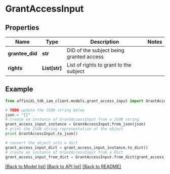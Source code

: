# GrantAccessInput

## Properties

| Name            | Type          | Description                             | Notes |
| --------------- | ------------- | --------------------------------------- | ----- |
| **grantee_did** | **str**       | DID of the subject being granted access |
| **rights**      | **List[str]** | List of rights to grant to the subject  |

## Example

```python
from affinidi_tdk_iam_client.models.grant_access_input import GrantAccessInput

# TODO update the JSON string below
json = "{}"
# create an instance of GrantAccessInput from a JSON string
grant_access_input_instance = GrantAccessInput.from_json(json)
# print the JSON string representation of the object
print GrantAccessInput.to_json()

# convert the object into a dict
grant_access_input_dict = grant_access_input_instance.to_dict()
# create an instance of GrantAccessInput from a dict
grant_access_input_from_dict = GrantAccessInput.from_dict(grant_access_input_dict)
```

[[Back to Model list]](../README.md#documentation-for-models) [[Back to API list]](../README.md#documentation-for-api-endpoints) [[Back to README]](../README.md)
